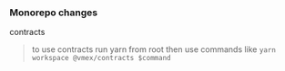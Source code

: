 ### Monorepo changes
 

contracts
> to use contracts run yarn from root then use commands like `yarn workspace @vmex/contracts $command`